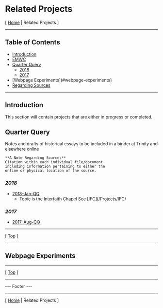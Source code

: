 # Related Projects

[ [Home](../README.md) | Related Projects ]
___

## Table of Contents
- [Introduction](#introduction)
- [EMWC](#emwc)
- [Quarter Query](#quarter-query)
    - [2018](#2018)
    - [2017](#2017)
- [Webpage Experiments](#webpage-experiments]
- [Regarding Sources](#regarding-sources)

___
## Introduction

This section will contain projects that are either in progress or completed.

## Quarter Query

Notes and drafts of historical essays to be included in a binder at Trinity and elsewhere online

    **A Note Regarding Sources**
    Citation within each individual file/document
    including information pertaining to either the
    online or physical location of the source.

### *2018*
- [2018-Jan-QQ](/Projects/2018/)
    - Topic is the Interfaith Chapel See [IFC](/Projects/IFC/

### *2017*

- [2017-Aug-QQ](2017/2017-Aug-QQ/)

___
[ [Top](#table-of-contents) ]
___

## Webpage Experiments


___
[ [Top](#table-of-contents) ]
___

--- Footer ---

___
[ [Home](../README.md) | Related Projects ]
